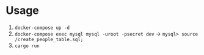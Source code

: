 # Usage

1. `docker-compose up -d`
2. `docker-compose exec mysql mysql -uroot -psecret dev` -> `mysql> source /create_people_table.sql;`
3. `cargo run`
